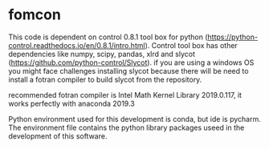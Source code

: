 # fomcon

This code is dependent on control 0.8.1 tool box for python (https://python-control.readthedocs.io/en/0.8.1/intro.html). Control tool box has other dependencies like numpy, scipy, pandas, xlrd and slycot (https://github.com/python-control/Slycot).
if you are using a windows OS you might face challenges installing slycot because there will be need to install a fotran compiler to build slycot from the repository.

recommended fotran compiler is Intel Math Kernel Library 2019.0.117, it works perfectly with anaconda 2019.3

Python environment used for this development is conda, but ide is pycharm. The environment file contains the python library packages useed in the development of this software.

